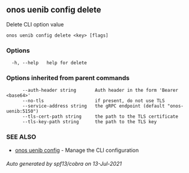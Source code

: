 ## onos uenib config delete

Delete CLI option value

```
onos uenib config delete <key> [flags]
```

### Options

```
  -h, --help   help for delete
```

### Options inherited from parent commands

```
      --auth-header string       Auth header in the form 'Bearer <base64>'
      --no-tls                   if present, do not use TLS
      --service-address string   the gRPC endpoint (default "onos-uenib:5150")
      --tls-cert-path string     the path to the TLS certificate
      --tls-key-path string      the path to the TLS key
```

### SEE ALSO

* [onos uenib config](onos_uenib_config.md)	 - Manage the CLI configuration

###### Auto generated by spf13/cobra on 13-Jul-2021

